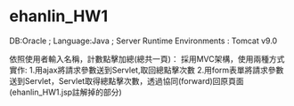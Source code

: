 # ehanlin_HW1
DB:Oracle ; Language:Java ; Server Runtime Environments : Tomcat v9.0

依照使用者輸入名稱，計數點擊加總(總共一頁)： 
採用MVC架構，使用兩種方式實作:
1.用ajax將請求參數送到Servlet,取回總點擊次數
2.用form表單將請求參數送到Servlet，Servlet取得總點擊次數，透過協同(forward)回原頁面  (ehanlin_HW1.jsp註解掉的部分)
